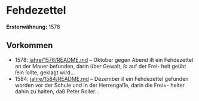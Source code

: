 # Fehdezettel

**Ersterwähnung:** 1578

## Vorkommen
- 1578: [jahre/1578/README.md](../jahre/1578/README.md) – Oktober gegen Abend iſt ein Fehdezettel an
der Mauer befunden, darin über Gewalt, ſo auf der Frei-
heit geübt ſein ſollte, geklagt wird...
- 1584: [jahre/1584/README.md](../jahre/1584/README.md) – Dezember iſ ein Fehdezettel gefunden worden
vor der Schule und in der Herrengaſſe, darin die Frei=-
heiter dahin zu halten, daß Peter Roller...
